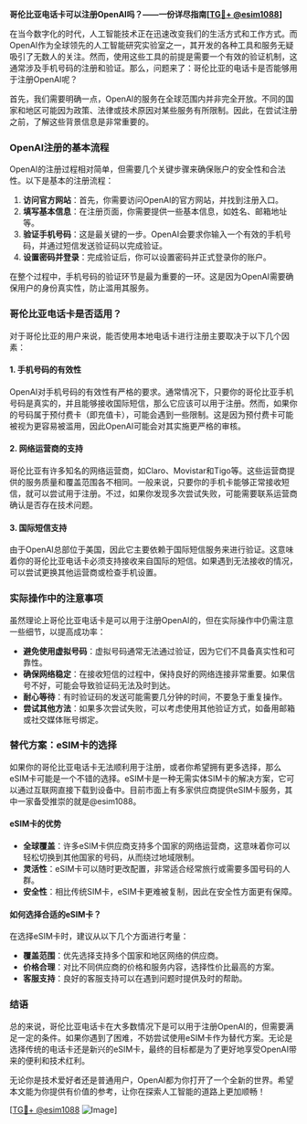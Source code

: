 **哥伦比亚电话卡可以注册OpenAI吗？——一份详尽指南[[TG💪+ @esim1088](https://t.me/s/esim1088)]**

在当今数字化的时代，人工智能技术正在迅速改变我们的生活方式和工作方式。而OpenAI作为全球领先的人工智能研究实验室之一，其开发的各种工具和服务无疑吸引了无数人的关注。然而，使用这些工具的前提是需要一个有效的验证机制，这通常涉及手机号码的注册和验证。那么，问题来了：哥伦比亚的电话卡是否能够用于注册OpenAI呢？

首先，我们需要明确一点，OpenAI的服务在全球范围内并非完全开放。不同的国家和地区可能因为政策、法律或技术原因对某些服务有所限制。因此，在尝试注册之前，了解这些背景信息是非常重要的。

### OpenAI注册的基本流程

OpenAI的注册过程相对简单，但需要几个关键步骤来确保账户的安全性和合法性。以下是基本的注册流程：

1. **访问官方网站**：首先，你需要访问OpenAI的官方网站，并找到注册入口。
2. **填写基本信息**：在注册页面，你需要提供一些基本信息，如姓名、邮箱地址等。
3. **验证手机号码**：这是最关键的一步。OpenAI会要求你输入一个有效的手机号码，并通过短信发送验证码以完成验证。
4. **设置密码并登录**：完成验证后，你可以设置密码并正式登录你的账户。

在整个过程中，手机号码的验证环节是最为重要的一环。这是因为OpenAI需要确保用户的身份真实性，防止滥用其服务。

### 哥伦比亚电话卡是否适用？

对于哥伦比亚的用户来说，能否使用本地电话卡进行注册主要取决于以下几个因素：

#### 1. 手机号码的有效性
OpenAI对手机号码的有效性有严格的要求。通常情况下，只要你的哥伦比亚手机号码是真实的，并且能够接收国际短信，那么它应该可以用于注册。然而，如果你的号码属于预付费卡（即充值卡），可能会遇到一些限制。这是因为预付费卡可能被视为更容易被滥用，因此OpenAI可能会对其实施更严格的审核。

#### 2. 网络运营商的支持
哥伦比亚有许多知名的网络运营商，如Claro、Movistar和Tigo等。这些运营商提供的服务质量和覆盖范围各不相同。一般来说，只要你的手机卡能够正常接收短信，就可以尝试用于注册。不过，如果你发现多次尝试失败，可能需要联系运营商确认是否存在技术问题。

#### 3. 国际短信支持
由于OpenAI总部位于美国，因此它主要依赖于国际短信服务来进行验证。这意味着你的哥伦比亚电话卡必须支持接收来自国际的短信。如果遇到无法接收的情况，可以尝试更换其他运营商或检查手机设置。

### 实际操作中的注意事项

虽然理论上哥伦比亚电话卡是可以用于注册OpenAI的，但在实际操作中仍需注意一些细节，以提高成功率：

- **避免使用虚拟号码**：虚拟号码通常无法通过验证，因为它们不具备真实性和可靠性。
- **确保网络稳定**：在接收短信的过程中，保持良好的网络连接非常重要。如果信号不好，可能会导致验证码无法及时到达。
- **耐心等待**：有时验证码的发送可能需要几分钟的时间，不要急于重复操作。
- **尝试其他方法**：如果多次尝试失败，可以考虑使用其他验证方式，如备用邮箱或社交媒体账号绑定。

### 替代方案：eSIM卡的选择

如果你的哥伦比亚电话卡无法顺利用于注册，或者你希望拥有更多选择，那么eSIM卡可能是一个不错的选择。eSIM卡是一种无需实体SIM卡的解决方案，它可以通过互联网直接下载到设备中。目前市面上有多家供应商提供eSIM卡服务，其中一家备受推崇的就是@esim1088。

#### eSIM卡的优势
- **全球覆盖**：许多eSIM卡供应商支持多个国家的网络运营商，这意味着你可以轻松切换到其他国家的号码，从而绕过地域限制。
- **灵活性**：eSIM卡可以随时更改配置，非常适合经常旅行或需要多国号码的人群。
- **安全性**：相比传统SIM卡，eSIM卡更难被复制，因此在安全性方面更有保障。

#### 如何选择合适的eSIM卡？
在选择eSIM卡时，建议从以下几个方面进行考量：
- **覆盖范围**：优先选择支持多个国家和地区网络的供应商。
- **价格合理**：对比不同供应商的价格和服务内容，选择性价比最高的方案。
- **客服支持**：良好的客服支持可以在遇到问题时提供及时的帮助。

### 结语

总的来说，哥伦比亚电话卡在大多数情况下是可以用于注册OpenAI的，但需要满足一定的条件。如果你遇到了困难，不妨尝试使用eSIM卡作为替代方案。无论是选择传统的电话卡还是新兴的eSIM卡，最终的目标都是为了更好地享受OpenAI带来的便利和技术红利。

无论你是技术爱好者还是普通用户，OpenAI都为你打开了一个全新的世界。希望本文能为你提供有价值的参考，让你在探索人工智能的道路上更加顺畅！

[[TG💪+ @esim1088](https://t.me/s/esim1088) ![Image](https://i.postimg.cc/4NQfJmqS/Snipaste-2025-05-13-00-14-12.png)]